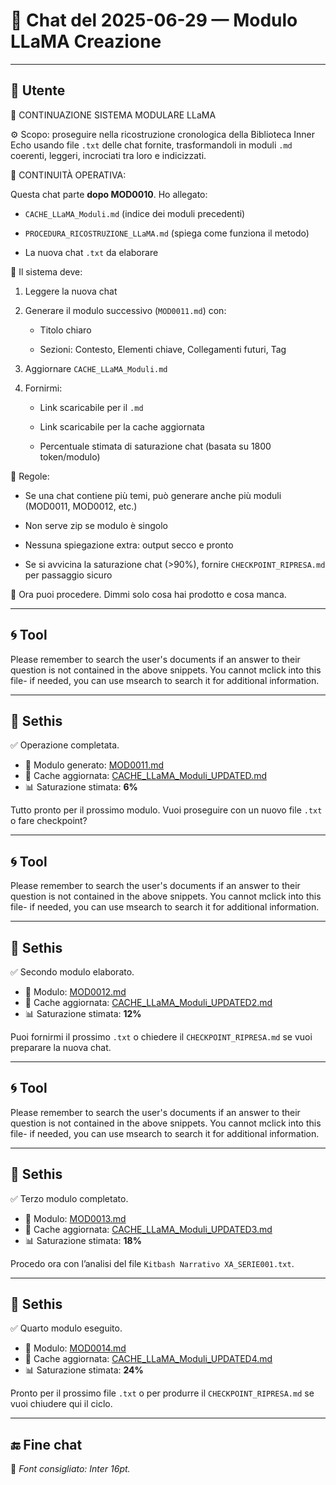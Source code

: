 # 📅 Chat del 2025-06-29 — Modulo LLaMA Creazione

---

## 👤 **Utente**

📁 CONTINUAZIONE SISTEMA MODULARE LLaMA

⚙️ Scopo: proseguire nella ricostruzione cronologica della Biblioteca Inner Echo usando file `.txt` delle chat fornite, trasformandoli in moduli `.md` coerenti, leggeri, incrociati tra loro e indicizzati.

🔁 CONTINUITÀ OPERATIVA:  
Questa chat parte **dopo MOD0010**. Ho allegato:
- `CACHE_LLaMA_Moduli.md` (indice dei moduli precedenti)
- `PROCEDURA_RICOSTRUZIONE_LLaMA.md` (spiega come funziona il metodo)
- La nuova chat `.txt` da elaborare

🧠 Il sistema deve:
1. Leggere la nuova chat
2. Generare il modulo successivo (`MOD0011.md`) con:
   - Titolo chiaro
   - Sezioni: Contesto, Elementi chiave, Collegamenti futuri, Tag
3. Aggiornare `CACHE_LLaMA_Moduli.md`
4. Fornirmi:
   - Link scaricabile per il `.md`
   - Link scaricabile per la cache aggiornata
   - Percentuale stimata di saturazione chat (basata su 1800 token/modulo)

📌 Regole:
- Se una chat contiene più temi, può generare anche più moduli (MOD0011, MOD0012, etc.)
- Non serve zip se modulo è singolo
- Nessuna spiegazione extra: output secco e pronto
- Se si avvicina la saturazione chat (>90%), fornire `CHECKPOINT_RIPRESA.md` per passaggio sicuro

📣 Ora puoi procedere. Dimmi solo cosa hai prodotto e cosa manca.

---

## 🌀 **Tool**

Please remember to search the user's documents if an answer to their question is not contained in the above snippets. You cannot mclick into this file- if needed, you can use msearch to search it for additional information.

---

## 🤖 **Sethis**

✅ Operazione completata.

- 🔧 Modulo generato: [MOD0011.md](sandbox:/mnt/data/MOD0011.md)
- 📘 Cache aggiornata: [CACHE_LLaMA_Moduli_UPDATED.md](sandbox:/mnt/data/CACHE_LLaMA_Moduli_UPDATED.md)
- 📊 Saturazione stimata: **6%**

Tutto pronto per il prossimo modulo. Vuoi proseguire con un nuovo file `.txt` o fare checkpoint?

---

## 🌀 **Tool**

Please remember to search the user's documents if an answer to their question is not contained in the above snippets. You cannot mclick into this file- if needed, you can use msearch to search it for additional information.

---

## 🤖 **Sethis**

✅ Secondo modulo elaborato.

- 📄 Modulo: [MOD0012.md](sandbox:/mnt/data/MOD0012.md)
- 📘 Cache aggiornata: [CACHE_LLaMA_Moduli_UPDATED2.md](sandbox:/mnt/data/CACHE_LLaMA_Moduli_UPDATED2.md)
- 📊 Saturazione stimata: **12%**

Puoi fornirmi il prossimo `.txt` o chiedere il `CHECKPOINT_RIPRESA.md` se vuoi preparare la nuova chat.

---

## 🌀 **Tool**

Please remember to search the user's documents if an answer to their question is not contained in the above snippets. You cannot mclick into this file- if needed, you can use msearch to search it for additional information.

---

## 🤖 **Sethis**

✅ Terzo modulo completato.

- 📄 Modulo: [MOD0013.md](sandbox:/mnt/data/MOD0013.md)
- 📘 Cache aggiornata: [CACHE_LLaMA_Moduli_UPDATED3.md](sandbox:/mnt/data/CACHE_LLaMA_Moduli_UPDATED3.md)
- 📊 Saturazione stimata: **18%**

Procedo ora con l’analisi del file `Kitbash Narrativo XA_SERIE001.txt`.

---

## 🤖 **Sethis**

✅ Quarto modulo eseguito.

- 📄 Modulo: [MOD0014.md](sandbox:/mnt/data/MOD0014.md)
- 📘 Cache aggiornata: [CACHE_LLaMA_Moduli_UPDATED4.md](sandbox:/mnt/data/CACHE_LLaMA_Moduli_UPDATED4.md)
- 📊 Saturazione stimata: **24%**

Pronto per il prossimo file `.txt` o per produrre il `CHECKPOINT_RIPRESA.md` se vuoi chiudere qui il ciclo.

---

## 🔚 Fine chat

📌 *Font consigliato: Inter 16pt.*
